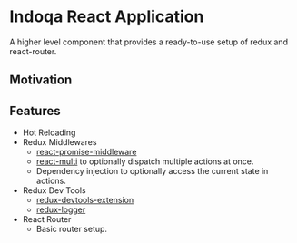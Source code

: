 # Indoqa React Application
A higher level component that provides a ready-to-use setup of redux and react-router. 

## Motivation


## Features

  * Hot Reloading
  * Redux Middlewares
    * [react-promise-middleware](https://github.com/pburtchaell/redux-promise-middleware)
    * [react-multi](https://github.com/ashaffer/redux-multi) to optionally dispatch multiple actions at once.
    * Dependency injection to optionally access the current state in actions.
  * Redux Dev Tools
    * [redux-devtools-extension](https://github.com/zalmoxisus/redux-devtools-extension)
    * [redux-logger](https://github.com/evgenyrodionov/redux-logger)
  * React Router
    * Basic router setup.
    
